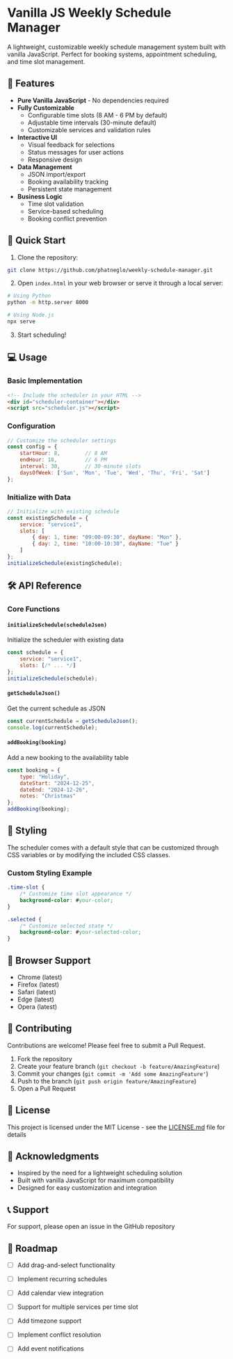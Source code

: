 # Vanilla JS Weekly Schedule Manager

A lightweight, customizable weekly schedule management system built with vanilla JavaScript. Perfect for booking systems, appointment scheduling, and time slot management.

## 🌟 Features

- **Pure Vanilla JavaScript** - No dependencies required
- **Fully Customizable**
  - Configurable time slots (8 AM - 6 PM by default)
  - Adjustable time intervals (30-minute default)
  - Customizable services and validation rules
- **Interactive UI**
  - Visual feedback for selections
  - Status messages for user actions
  - Responsive design
- **Data Management**
  - JSON import/export
  - Booking availability tracking
  - Persistent state management
- **Business Logic**
  - Time slot validation
  - Service-based scheduling
  - Booking conflict prevention

## 🚀 Quick Start

1. Clone the repository:
```bash
git clone https://github.com/phatneglo/weekly-schedule-manager.git
```

2. Open `index.html` in your web browser or serve it through a local server:
```bash
# Using Python
python -m http.server 8000

# Using Node.js
npx serve
```

3. Start scheduling!

## 💻 Usage

### Basic Implementation

```html
<!-- Include the scheduler in your HTML -->
<div id="scheduler-container"></div>
<script src="scheduler.js"></script>
```

### Configuration

```javascript
// Customize the scheduler settings
const config = {
    startHour: 8,        // 8 AM
    endHour: 18,         // 6 PM
    interval: 30,        // 30-minute slots
    daysOfWeek: ['Sun', 'Mon', 'Tue', 'Wed', 'Thu', 'Fri', 'Sat']
};
```

### Initialize with Data

```javascript
// Initialize with existing schedule
const existingSchedule = {
    service: "service1",
    slots: [
        { day: 1, time: "09:00-09:30", dayName: "Mon" },
        { day: 2, time: "10:00-10:30", dayName: "Tue" }
    ]
};
initializeSchedule(existingSchedule);
```

## 🛠 API Reference

### Core Functions

#### `initializeSchedule(scheduleJson)`
Initialize the scheduler with existing data
```javascript
const schedule = {
    service: "service1",
    slots: [/* ... */]
};
initializeSchedule(schedule);
```

#### `getScheduleJson()`
Get the current schedule as JSON
```javascript
const currentSchedule = getScheduleJson();
console.log(currentSchedule);
```

#### `addBooking(booking)`
Add a new booking to the availability table
```javascript
const booking = {
    type: "Holiday",
    dateStart: "2024-12-25",
    dateEnd: "2024-12-26",
    notes: "Christmas"
};
addBooking(booking);
```

## 🎨 Styling

The scheduler comes with a default style that can be customized through CSS variables or by modifying the included CSS classes.

### Custom Styling Example

```css
.time-slot {
    /* Customize time slot appearance */
    background-color: #your-color;
}

.selected {
    /* Customize selected state */
    background-color: #your-selected-color;
}
```

## 📱 Browser Support

- Chrome (latest)
- Firefox (latest)
- Safari (latest)
- Edge (latest)
- Opera (latest)

## 🤝 Contributing

Contributions are welcome! Please feel free to submit a Pull Request.

1. Fork the repository
2. Create your feature branch (`git checkout -b feature/AmazingFeature`)
3. Commit your changes (`git commit -m 'Add some AmazingFeature'`)
4. Push to the branch (`git push origin feature/AmazingFeature`)
5. Open a Pull Request

## 📄 License

This project is licensed under the MIT License - see the [LICENSE.md](LICENSE.md) file for details

## 🙏 Acknowledgments

- Inspired by the need for a lightweight scheduling solution
- Built with vanilla JavaScript for maximum compatibility
- Designed for easy customization and integration

## 📞 Support

For support, please open an issue in the GitHub repository 

## 🚀 Roadmap

- [ ] Add drag-and-select functionality
- [ ] Implement recurring schedules
- [ ] Add calendar view integration
- [ ] Support for multiple services per time slot
- [ ] Add timezone support
- [ ] Implement conflict resolution
- [ ] Add event notifications

